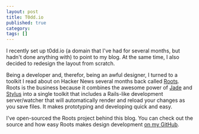 ```yaml
---
layout: post
title: T0dd.io
published: true
category:
tags: []
---
```

I recently set up t0dd.io (a domain that I've had for several months, but hadn't done anything with) to point to my blog. At the same time, I also decided to redesign the layout from scratch.

Being a developer and, therefor, being an awful designer, I turned to a toolkit I read about on Hacker News several months back called [Roots](http://roots.cx). Roots is the business because it combines the awesome power of [Jade](http://jade-lang.com/) and [Stylus](http://learnboost.github.com/stylus/) into a single toolkit that includes a Rails-like development server/watcher that will automatically render and reload your changes as you save files. It makes prototyping and developing quick and easy.

I've open-sourced the Roots project behind this blog. You can check out the source and how easy Roots makes design development [on my GitHub](https://github.com/todd/blog).